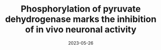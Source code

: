 ---
title: "Phosphorylation of pyruvate dehydrogenase marks the inhibition of in vivo neuronal activity"
date: "2023-05-26"
authors: "Yang D, Wang Y, Qi T, Zhang X, Shen L, Ma J, Pang Z, Lal NK, McClatchy DB, Wang K, Xie Y, Polli F, Maximov A, Augustine V, Cline HT, Yates JR III, Ye L"
reviewers: "Liu Z, and Shin C, Macdonald CB, Fraser J"
image: "/static/img/reviews/2023_yang.png"

peer-review:
 - biorxiv_version: "2023.03.13.532494v1"
 - prereview_beta: "doi-10.1101-2023.03.13.532494"

published:
  - pmid: "38266644"
---